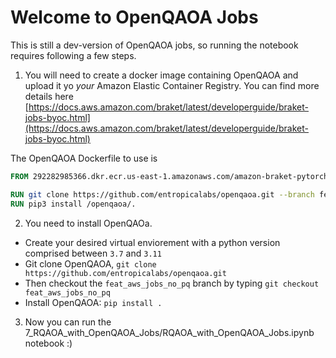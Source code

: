 # Welcome to OpenQAOA Jobs

This is still a dev-version of OpenQAOA jobs, so running the notebook requires following a few steps.


1. You will need to create a docker image containing OpenQAOA and upload it yo _your_ Amazon Elastic Container Registry. You can find more details here [https://docs.aws.amazon.com/braket/latest/developerguide/braket-jobs-byoc.html](https://docs.aws.amazon.com/braket/latest/developerguide/braket-jobs-byoc.html)

The OpenQAOA Dockerfile to use is

```dockerfile
FROM 292282985366.dkr.ecr.us-east-1.amazonaws.com/amazon-braket-pytorch-jobs:1.9.1-gpu-py38-cu111-ubuntu20.04

RUN git clone https://github.com/entropicalabs/openqaoa.git --branch feat_aws_jobs
RUN pip3 install /openqaoa/.
```

2. You need to install OpenQAOa. 
 - Create your desired virtual enviorement with a python version comprised between `3.7` and `3.11`
 - Git clone OpenQAOA, `git clone https://github.com/entropicalabs/openqaoa.git`
 - Then checkout the `feat_aws_jobs_no_pq` branch by typing `git checkout feat_aws_jobs_no_pq`
 - Install OpenQAOA: `pip install .`
 
3. Now you can run the 7_RQAOA_with_OpenQAOA_Jobs/RQAOA_with_OpenQAOA_Jobs.ipynb notebook :)

